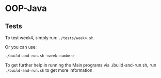 # OOP-Java

## Tests

To test week4, simply run: `./tests/week4.sh`.

Or you can use:
```bash
./build-and-run.sh <week-number>
```
To get further help in running the Main programs via ./build-and-run.sh, run
`./build-and-run.sh` to get more information.
